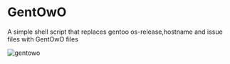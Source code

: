 # GentOwO
A simple shell script that replaces gentoo os-release,hostname and issue files with GentOwO files

![gentowo](/res/gentowo-logo-text.png)
